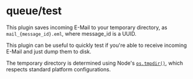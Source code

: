 queue/test
==========

This plugin saves incoming E-Mail to your temporary directory, as `mail_{message_id}.eml`, where message_id is a UUID.

This plugin can be useful to quickly test if you're able to receive incoming E-Mail and just dump them to disk.

The temporary directory is determined using Node's [`os.tmpdir()`](https://nodejs.org/api/os.html#ostmpdir), which respects standard platform configurations.

